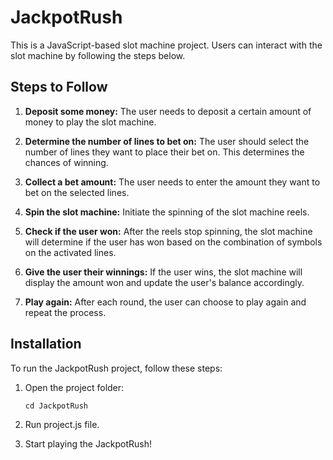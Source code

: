 # JackpotRush

This is a JavaScript-based slot machine project. Users can interact with the slot machine by following the steps below.

## Steps to Follow

1. **Deposit some money:** The user needs to deposit a certain amount of money to play the slot machine.

2. **Determine the number of lines to bet on:** The user should select the number of lines they want to place their bet on. This determines the chances of winning.

3. **Collect a bet amount:** The user needs to enter the amount they want to bet on the selected lines.

4. **Spin the slot machine:** Initiate the spinning of the slot machine reels.

5. **Check if the user won:** After the reels stop spinning, the slot machine will determine if the user has won based on the combination of symbols on the activated lines.

6. **Give the user their winnings:** If the user wins, the slot machine will display the amount won and update the user's balance accordingly.

7. **Play again:** After each round, the user can choose to play again and repeat the process.

## Installation

To run the JackpotRush project, follow these steps:

1. Open the project folder:

    ```shell
    cd JackpotRush

2. Run project.js file.

3. Start playing the JackpotRush!